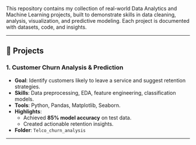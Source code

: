 This repository contains my collection of real-world Data Analytics and Machine Learning projects, built to demonstrate skills in data cleaning, analysis, visualization, and predictive modeling. Each project is documented with datasets, code, and insights.

---

## 📂 Projects

### 1. Customer Churn Analysis & Prediction
- **Goal**: Identify customers likely to leave a service and suggest retention strategies.
- **Skills**: Data preprocessing, EDA, feature engineering, classification models.
- **Tools**: Python, Pandas, Matplotlib, Seaborn.
- **Highlights**:
  - Achieved **85% model accuracy** on test data.
  - Created actionable retention insights.
- **Folder**: `Telco_churn_analysis`
- ---

